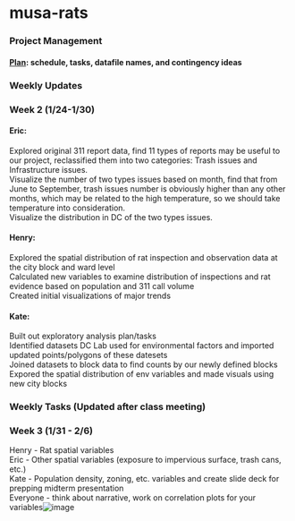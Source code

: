 # musa-rats

### Project Management
#### [Plan](https://docs.google.com/spreadsheets/d/1nGroyO_JdxYuPIOrizUDo5iwkxVdH8Emu9CW2ZeOraM/edit?usp=sharing): schedule, tasks, datafile names, and contingency ideas 

### Weekly Updates 
### Week 2 (1/24-1/30)
#### Eric: 
Explored original 311 report data, find 11 types of reports may be useful to our project, reclassified them into two categories: Trash issues and Infrastructure issues.<br>
Visualize the number of two types issues based on month, find that from June to September, trash issues number is obviously higher than any other months, which may be related to the high temperature, so we should take temperature into consideration.<br>
Visualize the distribution in DC of the two types issues.<br>


#### Henry:
Explored the spatial distribution of rat inspection and observation data at the city block and ward level<br>
Calculated new variables to examine distribution of inspections and rat evidence based on population and 311 call volume <br>
Created initial visualizations of major trends<br>

#### Kate: 
Built out exploratory analysis plan/tasks <br>
Identified datasets DC Lab used for environmental factors and imported updated points/polygons of these datesets <br>
Joined datasets to block data to find counts by our newly defined blocks <br>
Expored the spatial distribution of env variables and made visuals using new city blocks

### Weekly Tasks (Updated after class meeting)
### Week 3 (1/31 - 2/6)  
Henry - Rat spatial variables <br>
Eric - Other spatial variables (exposure to impervious surface, trash cans, etc.) <br>
Kate - Population density, zoning, etc. variables and create slide deck for prepping midterm presentation <br>
Everyone - think about narrative, work on correlation plots for your variables![image](https://user-images.githubusercontent.com/113199399/216359370-1d7b1521-10e7-480c-8da1-48cee15947cc.png)

